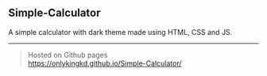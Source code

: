 ## Simple-Calculator

A simple calculator with dark theme made using HTML, CSS and JS. <br>

---
>Hosted on Github pages<br>
https://onlykingkd.github.io/Simple-Calculator/
